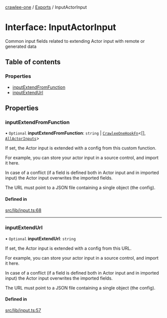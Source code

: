 [crawlee-one](../README.md) / [Exports](../modules.md) / InputActorInput

# Interface: InputActorInput

Common input fields related to extending Actor input with remote or generated data

## Table of contents

### Properties

- [inputExtendFromFunction](InputActorInput.md#inputextendfromfunction)
- [inputExtendUrl](InputActorInput.md#inputextendurl)

## Properties

### inputExtendFromFunction

• `Optional` **inputExtendFromFunction**: `string` \| [`CrawleeOneHookFn`](../modules.md#crawleeonehookfn)<[], [`AllActorInputs`](../modules.md#allactorinputs)\>

If set, the Actor input is extended with a config from this custom function.

For example, you can store your actor input in a source control, and import it here.

In case of a conflict (if a field is defined both in Actor input and in imported input)
the Actor input overwrites the imported fields.

The URL must point to a JSON file containing a single object (the config).

#### Defined in

[src/lib/input.ts:68](https://github.com/JuroOravec/crawlee-one/blob/a1c29c5/src/lib/input.ts#L68)

___

### inputExtendUrl

• `Optional` **inputExtendUrl**: `string`

If set, the Actor input is extended with a config from this URL.

For example, you can store your actor input in a source control, and import it here.

In case of a conflict (if a field is defined both in Actor input and in imported input)
the Actor input overwrites the imported fields.

The URL must point to a JSON file containing a single object (the config).

#### Defined in

[src/lib/input.ts:57](https://github.com/JuroOravec/crawlee-one/blob/a1c29c5/src/lib/input.ts#L57)
